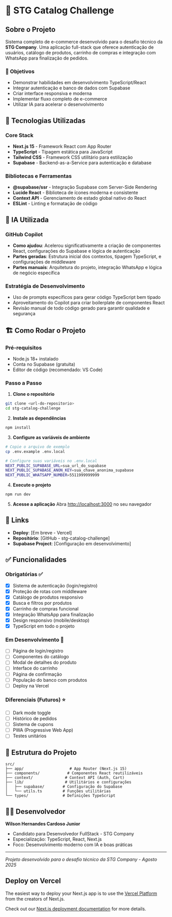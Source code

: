 # 🛒 STG Catalog Challenge

## Sobre o Projeto

Sistema completo de e-commerce desenvolvido para o desafio técnico da **STG Company**. Uma aplicação full-stack que oferece autenticação de usuários, catálogo de produtos, carrinho de compras e integração com WhatsApp para finalização de pedidos.

### 🎯 Objetivos

- Demonstrar habilidades em desenvolvimento TypeScript/React
- Integrar autenticação e banco de dados com Supabase
- Criar interface responsiva e moderna
- Implementar fluxo completo de e-commerce
- Utilizar IA para acelerar o desenvolvimento

## 🚀 Tecnologias Utilizadas

### Core Stack

- **Next.js 15** - Framework React com App Router
- **TypeScript** - Tipagem estática para JavaScript
- **Tailwind CSS** - Framework CSS utilitário para estilização
- **Supabase** - Backend-as-a-Service para autenticação e database

### Bibliotecas e Ferramentas

- **@supabase/ssr** - Integração Supabase com Server-Side Rendering
- **Lucide React** - Biblioteca de ícones moderna e consistente
- **Context API** - Gerenciamento de estado global nativo do React
- **ESLint** - Linting e formatação de código

## 🤖 IA Utilizada

### GitHub Copilot

- **Como ajudou**: Acelerou significativamente a criação de componentes React, configurações do Supabase e lógica de autenticação
- **Partes geradas**: Estrutura inicial dos contextos, tipagem TypeScript, e configurações de middleware
- **Partes manuais**: Arquitetura do projeto, integração WhatsApp e lógica de negócio específica

### Estratégia de Desenvolvimento

- Uso de prompts específicos para gerar código TypeScript bem tipado
- Aproveitamento do Copilot para criar boilerplate de componentes React
- Revisão manual de todo código gerado para garantir qualidade e segurança

## 🏗️ Como Rodar o Projeto

### Pré-requisitos

- Node.js 18+ instalado
- Conta no Supabase (gratuita)
- Editor de código (recomendado: VS Code)

### Passo a Passo

1. **Clone o repositório**

```bash
git clone <url-do-repositorio>
cd stg-catalog-challenge
```

2. **Instale as dependências**

```bash
npm install
```

3. **Configure as variáveis de ambiente**

```bash
# Copie o arquivo de exemplo
cp .env.example .env.local

# Configure suas variáveis no .env.local
NEXT_PUBLIC_SUPABASE_URL=sua_url_do_supabase
NEXT_PUBLIC_SUPABASE_ANON_KEY=sua_chave_anonima_supabase
NEXT_PUBLIC_WHATSAPP_NUMBER=5511999999999
```

4. **Execute o projeto**

```bash
npm run dev
```

5. **Acesse a aplicação**
   Abra [http://localhost:3000](http://localhost:3000) no seu navegador

## 🔗 Links

- **Deploy**: [Em breve - Vercel]
- **Repositório**: [GitHub - stg-catalog-challenge]
- **Supabase Project**: [Configuração em desenvolvimento]

## ✅ Funcionalidades

### Obrigatórias ✅

- [x] Sistema de autenticação (login/registro)
- [x] Proteção de rotas com middleware
- [x] Catálogo de produtos responsivo
- [x] Busca e filtros por produtos
- [x] Carrinho de compras funcional
- [x] Integração WhatsApp para finalização
- [x] Design responsivo (mobile/desktop)
- [x] TypeScript em todo o projeto

### Em Desenvolvimento 🚧

- [ ] Página de login/registro
- [ ] Componentes do catálogo
- [ ] Modal de detalhes do produto
- [ ] Interface do carrinho
- [ ] Página de confirmação
- [ ] População do banco com produtos
- [ ] Deploy na Vercel

### Diferenciais (Futuros) ⭐

- [ ] Dark mode toggle
- [ ] Histórico de pedidos
- [ ] Sistema de cupons
- [ ] PWA (Progressive Web App)
- [ ] Testes unitários

## 📱 Estrutura do Projeto

```
src/
├── app/                    # App Router (Next.js 15)
├── components/            # Componentes React reutilizáveis
├── context/              # Context API (Auth, Cart)
├── lib/                  # Utilitários e configurações
│   ├── supabase/        # Configuração do Supabase
│   └── utils.ts         # Funções utilitárias
└── types/               # Definições TypeScript
```

## 👨‍💻 Desenvolvedor

**Wilson Hernandes Cardoso Junior**

- Candidato para Desenvolvedor FullStack - STG Company
- Especialização: TypeScript, React, Next.js
- Foco: Desenvolvimento moderno com IA e boas práticas

---

_Projeto desenvolvido para o desafio técnico da STG Company - Agosto 2025_

## Deploy on Vercel

The easiest way to deploy your Next.js app is to use the [Vercel Platform](https://vercel.com/new?utm_medium=default-template&filter=next.js&utm_source=create-next-app&utm_campaign=create-next-app-readme) from the creators of Next.js.

Check out our [Next.js deployment documentation](https://nextjs.org/docs/app/building-your-application/deploying) for more details.
